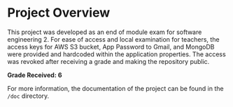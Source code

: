 # Project Overview

This project was developed as an end of module exam for software engineering 2. For ease of access and local examination for teachers, the access keys for AWS S3 bucket, App Password to Gmail, and MongoDB were provided and hardcoded within the application properties. The access was revoked after receiving a grade and making the repository public.

**Grade Received: 6**

For more information, the documentation of the project can be found in the `/doc` directory.